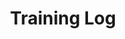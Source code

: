 ---
title: "Training Log"
permalink: /training/
excerpt: "Template design system including logo mark, website design, and branding applications."
author_profile: false
header:
  image:  /assets/images/DSC_0286.jpg
  teaser: /assets/images/DSC_0286.jpg
  caption: "[**Unsplash** @colinfitzgerald328](https://unsplash.com/@colinfitzgerald328)"
  actions:
    - label: "Download"
      url: "https://github.com/mmistakes/minimal-mistakes/"
---